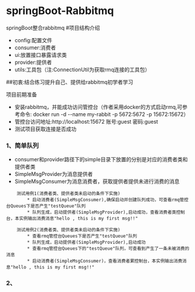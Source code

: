 # springBoot-Rabbitmq
springBoot整合rabbitmq
#项目结构介绍
* config:配置文件
* consumer:消费者
* ui:放置接口暴露请求类
* provider:提供者
* utils:工具包（注:ConnectionUtil为获取rmq连接的工具包）

##初衷:结合练习提升自己、提供给rabbitmq初学者学习

项目前期准备
* 安装rabbitmq，并能成功访问管控台（作者采用docker的方式启动rmq,可参考命令: docker run -d --name my-rabbit -p 5672:5672 -p 15672:15672）
* 管控台访问地址:http://localhost:15672  账号:guest 密码:guest
* 测试项目获取连接是否成功

### 1、简单队列
* consumer和provider路径下的simple目录下放置的分别是对应的消费者类和提供者类
* SimpleMsgProvider为消息提供者
* SimpleMsgConsumer为消息消费者，获取提供者提供未进行消费的消息

```
    测试用例1(消费者类、提供者类未启动的条件下实施)
        * 启动消费者(SimpleMsgConsumer),确保启动并创建队列成功，可查看rmq管控台Queues下是否产生"testQueue"队列
        * 队列生成，启动提供者(SimpleMsgProvider),启动成功，查看消费者类控制台，本实例输出消费消息"hello , this is my first msg!!"

    测试用例2(消费者类、提供者类未启动的条件下实施)
        * 查看rmq管控台Queues下是否产生"testQueue"队列
        * 队列生成，启动提供者(SimpleMsgProvider),启动成功
        * 查看rmq管控台Queues下的"testQueue"队列，可查看到产生了一条未被消费的消息
        * 启动消费者(SimpleMsgConsumer)，查看消费者累控制台，本实例输出消费消息"hello , this is my first msg!!"
```

### 2、